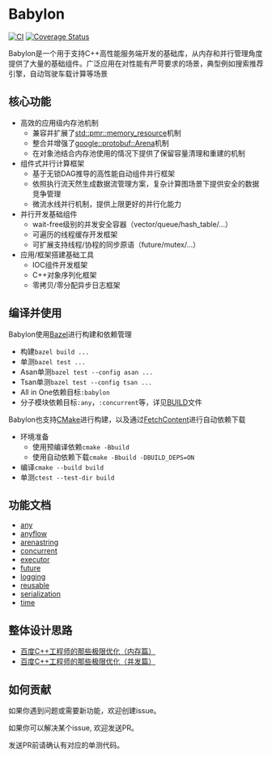 # Babylon

[![CI](https://github.com/baidu/babylon/actions/workflows/ci.yml/badge.svg)](https://github.com/baidu/babylon/actions/workflows/ci.yml)
[![Coverage Status](https://coveralls.io/repos/github/baidu/babylon/badge.svg)](https://coveralls.io/github/baidu/babylon)

Babylon是一个用于支持C++高性能服务端开发的基础库，从内存和并行管理角度提供了大量的基础组件。广泛应用在对性能有严苛要求的场景，典型例如搜索推荐引擎，自动驾驶车载计算等场景

## 核心功能

- 高效的应用级内存池机制
  - 兼容并扩展了[std::pmr::memory_resource](https://en.cppreference.com/w/cpp/memory/memory_resource)机制
  - 整合并增强了[google::protobuf::Arena](https://protobuf.dev/reference/cpp/arenas)机制
  - 在对象池结合内存池使用的情况下提供了保留容量清理和重建的机制
- 组件式并行计算框架
  - 基于无锁DAG推导的高性能自动组件并行框架
  - 依照执行流天然生成数据流管理方案，复杂计算图场景下提供安全的数据竞争管理
  - 微流水线并行机制，提供上限更好的并行化能力
- 并行开发基础组件
  - wait-free级别的并发安全容器（vector/queue/hash_table/...）
  - 可遍历的线程缓存开发框架
  - 可扩展支持线程/协程的同步原语（future/mutex/...）
- 应用/框架搭建基础工具
  - IOC组件开发框架
  - C++对象序列化框架
  - 零拷贝/零分配异步日志框架

## 编译并使用

Babylon使用[Bazel](https://bazel.build)进行构建和依赖管理
- 构建`bazel build ...`
- 单测`bazel test ...`
- Asan单测`bazel test --config asan ...`
- Tsan单测`bazel test --config tsan ...`
- All in One依赖目标`:babylon`
- 分子模块依赖目标`:any`，`:concurrent`等，详见[BUILD](BUILD)文件

Babylon也支持[CMake](https://cmake.org)进行构建，以及通过[FetchContent](https://cmake.org/cmake/help/latest/module/FetchContent.html)进行自动依赖下载
- 环境准备
  - 使用预编译依赖`cmake -Bbuild`
  - 使用自动依赖下载`cmake -Bbuild -DBUILD_DEPS=ON`
- 编译`cmake --build build`
- 单测`ctest --test-dir build`

## 功能文档

- [any](docs/any.md)
- [anyflow](docs/anyflow/index.md)
- [arenastring](docs/arenastring.md)
- [concurrent](docs/concurrent/index.md)
- [executor](docs/executor.md)
- [future](docs/future.md)
- [logging](docs/logging.md)
- [reusable](docs/reusable/index.md)
- [serialization](docs/serialization.md)
- [time](docs/time.md)

## 整体设计思路

- [百度C++工程师的那些极限优化（内存篇）](https://mp.weixin.qq.com/s?__biz=Mzg5MjU0NTI5OQ==&mid=2247489076&idx=1&sn=748bf716d94d5ed2739ea8a9385cd4a6&chksm=c03d2648f74aaf5e11298cf450c3453a273eb6d2161bc90e411b6d62fa0c1b96a45e411af805&scene=178&cur_album_id=1693053794688761860#rd)
- [百度C++工程师的那些极限优化（并发篇）](https://mp.weixin.qq.com/s/0Ofo8ak7-UXuuOoD0KIHwA)

## 如何贡献

如果你遇到问题或需要新功能，欢迎创建issue。

如果你可以解决某个issue, 欢迎发送PR。

发送PR前请确认有对应的单测代码。
